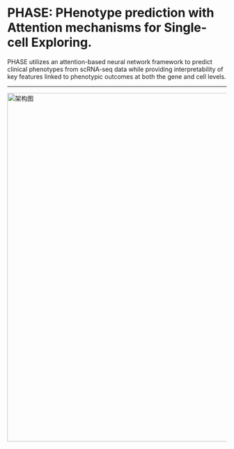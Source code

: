 # PHASE: PHenotype prediction with Attention mechanisms for Single-cell Exploring.

PHASE utilizes an attention-based neural network framework to predict clinical phenotypes from scRNA-seq data while providing interpretability of key features linked to phenotypic outcomes at both the gene and cell levels.

***

<img src="https://github.com/wuqinhua/PHASE/blob/main/Overview%20of%20PHASE.png" alt="架构图" width="800"/>

